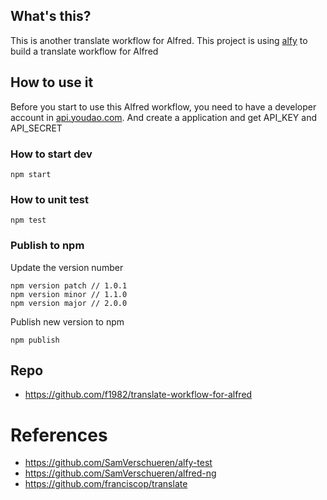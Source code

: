 ## What's this?

This is another translate workflow for Alfred. 
This project is using [alfy](https://github.com/sindresorhus/alfy) to build a translate workflow for Alfred 

## How to use it

Before you start to use this Alfred workflow, you need to have a developer account in [api.youdao.com](https://ai.youdao.com/gw.s#/). And create a application and get API_KEY and API_SECRET
 
### How to start dev

`npm start`

### How to unit test

`npm test`

### Publish to npm

Update the version number

```
npm version patch // 1.0.1
npm version minor // 1.1.0
npm version major // 2.0.0
```

Publish new version to npm 

```
npm publish
```

## Repo
- https://github.com/f1982/translate-workflow-for-alfred

# References
- https://github.com/SamVerschueren/alfy-test
- https://github.com/SamVerschueren/alfred-ng
- https://github.com/franciscop/translate
